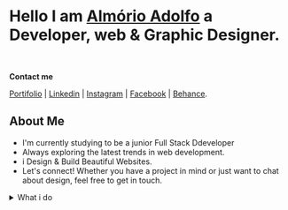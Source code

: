 # Hello I am [Almório Adolfo](https://almorio.github.io/my-portifolio/) a Developer, web & Graphic Designer.

<br>

**Contact me**

[Portifolio](https://almorio.github.io/my-portifolio/) | [Linkedin](https://www.linkedin.com/in/almorio-adolfo/) | [Instagram](https://www.instagram.com/almorioadolfo/) | [Facebook](https://web.facebook.com/profile.php?id=100091277516658) | [Behance](https://www.behance.net/almorioadolfo01).

## About Me

- I'm currently studying to be a junior Full Stack Ddeveloper
- Always exploring the latest trends in web development.
- i Design & Build Beautiful Websites.
- Let's connect! Whether you have a project in mind or just want to chat about design, feel free to get in touch.

<details>

<summary>What i do</summary>

<details>
<summary>Content Creation</summary>

- Content creation about design tips for daily posts [tasbizz.Graphic](https://web.facebook.com/profile.php?id=61556161880230).
</details>

<details> 
  <summary>Design</summary>

- Crafting visual designs and user experiences in [Figma](https://www.figma.com/).
- Checkout my design on [Behance](https://www.behance.net/almorioadolfo01).
</details>
<details> 
<summary>Techy Tools</summary>

**Frontend:** `HTML`, `CSS`, `JavaScript`,
**Backend** `Node.js`.
**Design:** `Adobe`, `Figma`, `Canva`
**Tools:** `git`, `VSCode`, `Notion`, `EdrawMind`

</details>
